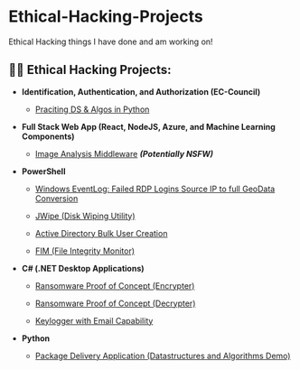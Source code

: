 # Ethical-Hacking-Projects
Ethical Hacking things I have done and am working on!

<h2>👨‍💻 Ethical Hacking Projects:</h2>

- <b>Identification, Authentication, and Authorization (EC-Council)</b>

  - [Praciting DS & Algos in Python](https://github.com/joshmadakor1/Algorithms-Practice)

- <b>Full Stack Web App (React, NodeJS, Azure, and Machine Learning Components)</b>

  - [Image Analysis Middleware](https://github.com/joshmadakor1/4chan-Image-Analysis-Middleware-C964) <b><i>(Potentially NSFW)</b></i>

- <b>PowerShell</b>

  - [Windows EventLog: Failed RDP Logins Source IP to full GeoData Conversion](https://github.com/joshmadakor1/Sentinel-Lab)

  - [JWipe (Disk Wiping Utility)](https://github.com/joshmadakor1/Jwipe.PowerShell)

  - [Active Directory Bulk User Creation](https://github.com/joshmadakor1/AD_PS)

  - [FIM (File Integrity Monitor)](https://github.com/joshmadakor1/PowerShell-Integrity-FIM)

- <b>C# (.NET Desktop Applications)</b>

  - [Ransomware Proof of Concept (Encrypter)](https://github.com/joshmadakor1/EncrypterPOC)

  - [Ransomware Proof of Concept (Decrypter)](https://github.com/joshmadakor1/DecrypterPOC)

  - [Keylogger with Email Capability](https://github.com/joshmadakor1/Key-Logger-With-Email)

- <b>Python</b>

  - [Package Delivery Application (Datastructures and Algorithms Demo)](https://github.com/joshmadakor1/Package-Delivery-Pathfinding-Algorithm)

​
